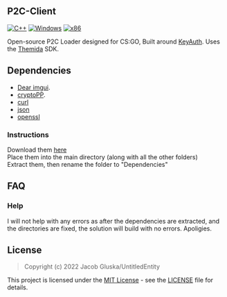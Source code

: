 ## P2C-Client

[![C++](https://img.shields.io/badge/language-C%2B%2B-%23f34b7d.svg?style=plastic)](https://en.wikipedia.org/wiki/C%2B%2B) 
[![Windows](https://img.shields.io/badge/platform-Windows-0078d7.svg?style=plastic)](https://en.wikipedia.org/wiki/Microsoft_Windows) 
[![x86](https://img.shields.io/badge/arch-x86-red.svg?style=plastic)](https://en.wikipedia.org/wiki/X86) 

Open-source P2C Loader designed for CS:GO, Built around [KeyAuth](https://keyauth.win/). Uses the [Themida](https://www.oreans.com/Themida.php) SDK.

## Dependencies

- [Dear imgui](https://github.com/ocornut/imgui).
- [cryptoPP](https://github.com/weidai11/cryptopp).
- [curl](https://github.com/curl/curl)
- [json](https://github.com/nlohmann/json)
- [openssl](https://github.com/openssl/openssl)

### Instructions

Download them [here](https://files.catbox.moe/qtx3kt.zip) <br>
Place them into the main directory (along with all the other folders) <br>
Extract them, then rename the folder to "Dependencies" <br>


## FAQ

### Help
I will not help with any errors as after the dependencies are extracted, and the directories are fixed, the solution will build with no errors. Apoligies.

## License

> Copyright (c) 2022 Jacob Gluska/UntitledEntity

This project is licensed under the [MIT License](https://opensource.org/licenses/mit-license.php) - see the [LICENSE](https://github.com/UntitledEntity/P2C-Client/blob/main/LICENSE) file for details.
